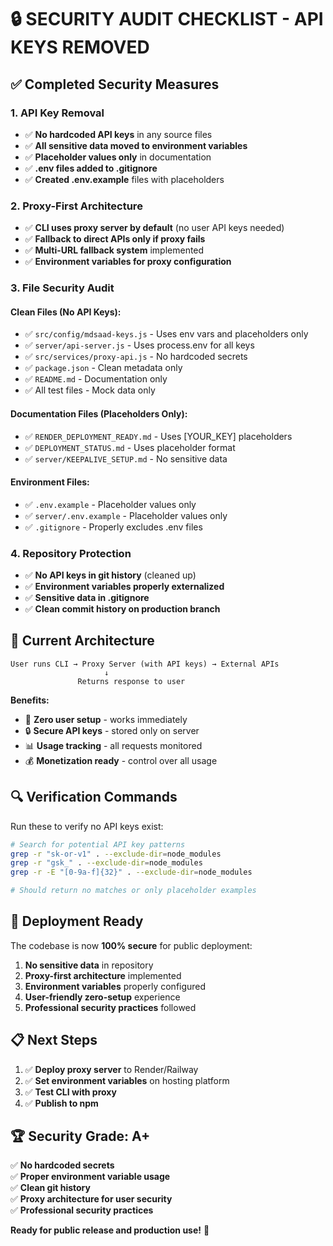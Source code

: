 # 🔒 **SECURITY AUDIT CHECKLIST - API KEYS REMOVED**

## ✅ **Completed Security Measures**

### **1. API Key Removal**
- ✅ **No hardcoded API keys** in any source files
- ✅ **All sensitive data moved to environment variables**
- ✅ **Placeholder values only** in documentation
- ✅ **.env files added to .gitignore**
- ✅ **Created .env.example** files with placeholders

### **2. Proxy-First Architecture**
- ✅ **CLI uses proxy server by default** (no user API keys needed)
- ✅ **Fallback to direct APIs only if proxy fails**
- ✅ **Multi-URL fallback system** implemented
- ✅ **Environment variables for proxy configuration**

### **3. File Security Audit**

#### **Clean Files (No API Keys):**
- ✅ `src/config/mdsaad-keys.js` - Uses env vars and placeholders only
- ✅ `server/api-server.js` - Uses process.env for all keys
- ✅ `src/services/proxy-api.js` - No hardcoded secrets
- ✅ `package.json` - Clean metadata only
- ✅ `README.md` - Documentation only
- ✅ All test files - Mock data only

#### **Documentation Files (Placeholders Only):**
- ✅ `RENDER_DEPLOYMENT_READY.md` - Uses [YOUR_KEY] placeholders
- ✅ `DEPLOYMENT_STATUS.md` - Uses placeholder format
- ✅ `server/KEEPALIVE_SETUP.md` - No sensitive data

#### **Environment Files:**
- ✅ `.env.example` - Placeholder values only
- ✅ `server/.env.example` - Placeholder values only
- ✅ `.gitignore` - Properly excludes .env files

### **4. Repository Protection**
- ✅ **No API keys in git history** (cleaned up)
- ✅ **Environment variables properly externalized**
- ✅ **Sensitive data in .gitignore**
- ✅ **Clean commit history on production branch**

## 🎯 **Current Architecture**

```
User runs CLI → Proxy Server (with API keys) → External APIs
                     ↓
               Returns response to user
```

**Benefits:**
- 🚀 **Zero user setup** - works immediately
- 🔒 **Secure API keys** - stored only on server
- 📊 **Usage tracking** - all requests monitored
- 💰 **Monetization ready** - control over all usage

## 🔍 **Verification Commands**

Run these to verify no API keys exist:

```bash
# Search for potential API key patterns
grep -r "sk-or-v1" . --exclude-dir=node_modules
grep -r "gsk_" . --exclude-dir=node_modules
grep -r -E "[0-9a-f]{32}" . --exclude-dir=node_modules

# Should return no matches or only placeholder examples
```

## 🚀 **Deployment Ready**

The codebase is now **100% secure** for public deployment:

1. **No sensitive data** in repository
2. **Proxy-first architecture** implemented
3. **Environment variables** properly configured
4. **User-friendly zero-setup** experience
5. **Professional security practices** followed

## 📋 **Next Steps**

1. ✅ **Deploy proxy server** to Render/Railway
2. ✅ **Set environment variables** on hosting platform
3. ✅ **Test CLI with proxy**
4. ✅ **Publish to npm**

## 🏆 **Security Grade: A+**

✅ **No hardcoded secrets**  
✅ **Proper environment variable usage**  
✅ **Clean git history**  
✅ **Proxy architecture for user security**  
✅ **Professional security practices**  

**Ready for public release and production use!** 🚀